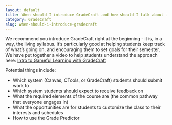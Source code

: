 ```yaml
---
layout: default
title: When should I introduce GradeCraft and how should I talk about it?
category: GradeCraft
slug: when-should-i-introduce-gradecraft
---
```


We recommend you introduce GradeCraft right at the beginning - it is, in a way, the living syllabus. It’s particularly good at helping students keep track of what’s going on, and encouraging them to set goals for their semester. We have put together a video to help students understand the approach here: <a href="https://www.youtube.com/watch?v=kxb3wVwmYyc" target="_blank">Intro to Gameful Learning with GradeCraft</a>

Potential things include:

- Which system (Canvas, CTools, or GradeCraft) students should submit work to
- Which system students should expect to receive feedback on
- What the required elements of the course are (the common pathway that everyone engages in)
- What the opportunities are for students to customize the class to their interests and schedules
- How to use the Grade Predictor
